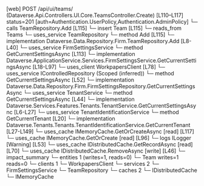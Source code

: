 [web] POST /api/ui/teams/  (Dataverse.Api.Controllers.UI.Core.TeamsController.Create)  [L110–L117] status=201 [auth=Authentication.UserPolicy,Authentication.AdminPolicy]
  └─ calls TeamRepository.Add [L115]
  └─ insert Team [L115]
    └─ reads_from Teams
  └─ uses_service TeamRepository
    └─ method Add [L115]
      └─ implementation Dataverse.Data.Repository.Firm.TeamRepository.Add [L8-L40]
  └─ uses_service FirmSettingsService
    └─ method GetCurrentSettingsAsync [L113]
      └─ implementation Dataverse.ApplicationService.Services.FirmSettingsService.GetCurrentSettingsAsync [L18-L97]
        └─ uses_client WorkpapersClient [L78]
        └─ uses_service IControlledRepository<FirmSettings> (Scoped (inferred))
          └─ method GetCurrentSettingsAsync [L52]
            └─ implementation Dataverse.Data.Repository.Firm.FirmSettingsRepository.GetCurrentSettingsAsync
        └─ uses_service TenantService
          └─ method GetCurrentSettingsAsync [L44]
            └─ implementation Dataverse.Services.Features.Tenants.TenantService.GetCurrentSettingsAsync [L6-L27]
              └─ uses_service TenantIdentificationService
                └─ method GetCurrentTenant [L20]
                  └─ implementation Dataverse.Tenants.Tenants.TenantIdentificationService.GetCurrentTenant [L27-L149]
                    └─ uses_cache IMemoryCache.GetOrCreateAsync [read] [L117]
                    └─ uses_cache IMemoryCache.GetOrCreate [read] [L96]
                    └─ logs ILogger<ITenantIdentificationService> [Warning] [L53]
        └─ uses_cache IDistributedCache.GetRecordAsync [read] [L70]
        └─ uses_cache IDistributedCache.RemoveAsync [write] [L46]
  └─ impact_summary
    └─ entities 1 (writes=1, reads=0)
      └─ Team writes=1 reads=0
    └─ clients 1
      └─ WorkpapersClient
    └─ services 2
      └─ FirmSettingsService
      └─ TeamRepository
    └─ caches 2
      └─ IDistributedCache
      └─ IMemoryCache

